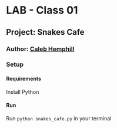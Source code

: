 # LAB - Class 01

## Project: Snakes Cafe

### Author: [Caleb Hemphill](https://github.com/kaylubh)

### Setup

#### Requirements

Install Python

#### Run

Run `python snakes_cafe.py` in your terminal
